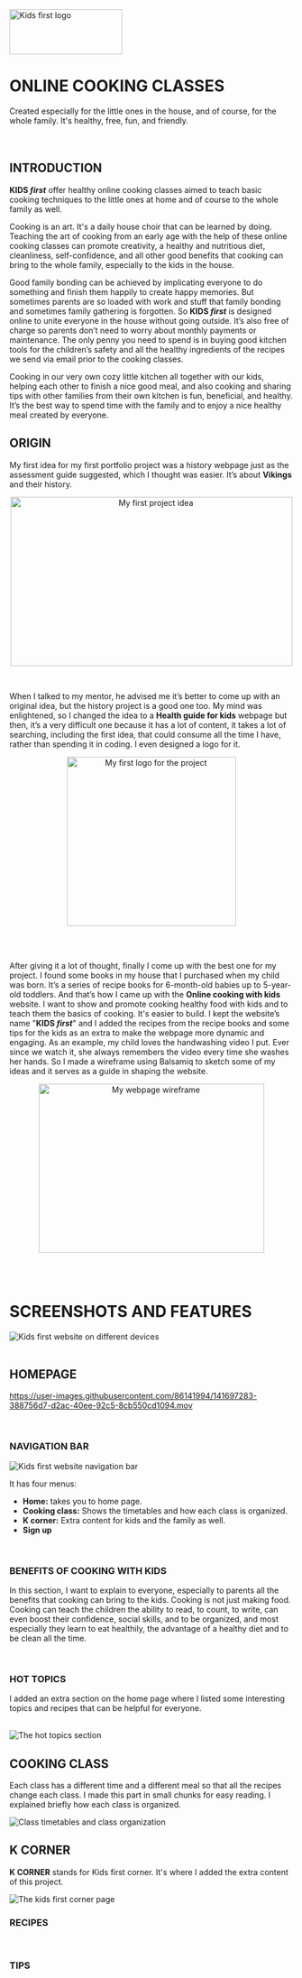 <img src="assets/images/kids-first-logo.png" alt="Kids first logo" width="200" height="80">

# ONLINE COOKING CLASSES
Created especially for the little ones in the house, and of course, for the whole family. It's healthy, free, fun, and friendly.
<br/>
<br/>
<br/>

## INTRODUCTION
__KIDS *first*__ offer healthy online cooking classes aimed to teach basic cooking techniques to the little ones at home and of course to the whole family as well.

Cooking is an art. It's a daily house choir that can be learned by doing. Teaching the art of cooking from an early age with the help of these online cooking classes can promote creativity, a healthy and nutritious diet, cleanliness, self-confidence, and all other good benefits that cooking can bring to the whole family, especially to the kids in the house.

Good family bonding can be achieved by implicating everyone to do something and finish them happily to create happy memories. But sometimes parents are so loaded with work and stuff that family bonding and sometimes family gathering is forgotten. So __KIDS *first*__ is designed online to unite everyone in the house without going outside. It’s also free of charge so parents don’t need to worry about monthly payments or maintenance. The only penny you need to spend is in buying good kitchen tools for the children’s safety and all the healthy ingredients of the recipes we send via email prior to the cooking classes.

Cooking in our very own cozy little kitchen all together with our kids, helping each other to finish a nice good meal, and also cooking and sharing tips with other families from their own kitchen is fun, beneficial, and healthy. It’s the best way to spend time with the family and to enjoy a nice healthy meal created by everyone.
<br>

## ORIGIN
My first idea for my first portfolio project was a history webpage just as the assessment guide suggested, which I thought was easier. It’s about __Vikings__ and their history.

<p align="center">
<img src="assets/images/first-idea.jpg" alt="My first project idea" width="500" height="300">
</p>
<br/>

When I talked to my mentor, he advised me it’s better to come up with an original idea, but the history project is a good one too. My mind was enlightened, so I changed the idea to a __Health guide for kids__ webpage but then, it’s a very difficult one because it has a lot of content, it takes a lot of searching, including the first idea, that could consume all the time I have, rather than spending it in coding. I even designed a logo for it.

<p align="center">
<img src="assets/images/first-logo.png" alt="My first logo for the project" height="300">
</p>
<br/>
<br/>

After giving it a lot of thought, finally I come up with the best one for my project. I found some books in my house that I purchased when my child was born. It’s a series of recipe books for 6-month-old babies up to 5-year-old toddlers. And that’s how I came up with the __Online cooking with kids__ website. I want to show and promote cooking healthy food with kids and to teach them the basics of cooking. It's easier to build. I kept the website’s name "__KIDS *first*__" and I added the recipes from the recipe books and some tips for the kids as an extra to make the webpage more dynamic and engaging. As an example, my child loves the handwashing video I put. Ever since we watch it, she always remembers the video every time she washes her hands. So I made a wireframe using Balsamiq to sketch some of my ideas and it serves as a guide in shaping the website.
<br>
<p align="center">
<img src="assets/images/kids-first-wireframe.png" alt="My webpage wireframe" width="400" height="300">
</p>
<br>
<br>

# SCREENSHOTS AND FEATURES

<img src="assets/images/kids-first-responsive.png" alt="Kids first website on different devices">
<br>
<br>

## HOMEPAGE

https://user-images.githubusercontent.com/86141994/141697283-388756d7-d2ac-40ee-92c5-8cb550cd1094.mov

<br>

### NAVIGATION BAR
<img src="assets/images/nav-bar.png" alt="Kids first website navigation bar">

It has four menus:
<br>

- __Home:__ takes you to home page.
- __Cooking class:__ Shows the timetables and how each class is organized.
- __K corner:__ Extra content for kids and the family as well.
- __Sign up__
<br>

### BENEFITS OF COOKING WITH KIDS

In this section, I want to explain to everyone, especially to parents all the benefits that cooking can bring to the kids. Cooking is not just making food. Cooking can teach the children the ability to read, to count, to write, can even boost their confidence, social skills, and to be organized, and most especially they learn to eat healthily, the advantage of a healthy diet and to be clean all the time.

<br>

### HOT TOPICS

I added an extra section on the home page where I listed some interesting topics and recipes that can be helpful for everyone.

<br>

<img src="assets/images/hot-topics.png" alt="The hot topics section">

<br>

## COOKING CLASS

Each class has a different time and a different meal so that all the recipes change each class. I made this part in small chunks for easy reading. I explained briefly how each class is organized.

<img src="assets/images/online-class.png" alt="Class timetables and class organization">

<br>

## K CORNER

__K CORNER__ stands for Kids first corner. It's where I added the extra content of this project.

<img src="assets/images/kids-corner.png" alt="The kids first corner page">

<br>

### RECIPES

<br>

### TIPS

<br>